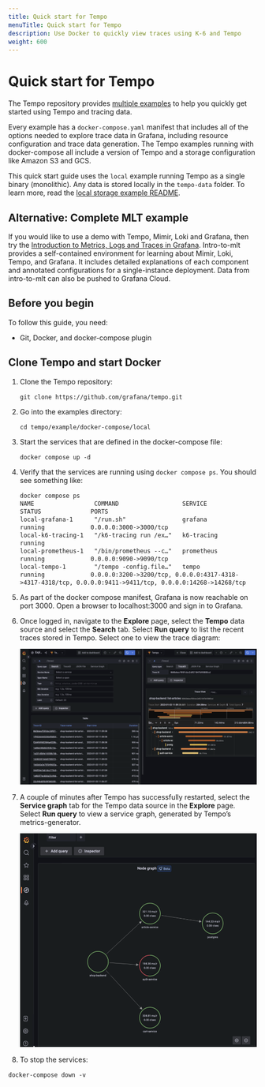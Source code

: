 ```yaml
---
title: Quick start for Tempo
menuTitle: Quick start for Tempo
description: Use Docker to quickly view traces using K-6 and Tempo
weight: 600
---
```


# Quick start for Tempo

The Tempo repository provides [multiple examples](https://github.com/grafana/tempo/tree/main/example/docker-compose) to help you quickly get started using Tempo and tracing data.

Every example has a `docker-compose.yaml` manifest that includes all of the options needed to explore trace data in Grafana, including resource configuration and trace data generation. The Tempo examples running with docker-compose all include a version of Tempo and a storage configuration like Amazon S3 and GCS.

This quick start guide uses the `local` example running Tempo as a single binary (monolithic). Any data is stored locally in the `tempo-data` folder. To learn more, read the [local storage example README](https://github.com/grafana/tempo/blob/main/example/docker-compose/local).

## Alternative: Complete MLT example

If you would like to use a demo with Tempo, Mimir, Loki and Grafana, then try the [Introduction to Metrics, Logs and Traces in Grafana](https://github.com/grafana/intro-to-mlt). Intro-to-mlt provides a self-contained environment for learning about Mimir, Loki, Tempo, and Grafana. It includes detailed explanations of each component and annotated configurations for a single-instance deployment. Data from intro-to-mlt can also be pushed to Grafana Cloud.

## Before you begin

To follow this guide, you need:

- Git, Docker, and docker-compose plugin

## Clone Tempo and start Docker

1. Clone the Tempo repository:
   ```
   git clone https://github.com/grafana/tempo.git
   ```

1. Go into the examples directory:
   ```
   cd tempo/example/docker-compose/local
   ```

1. Start the services that are defined in the docker-compose file:
   ```
   docker compose up -d
   ```

1. Verify that the services are running using `docker compose ps`. You should see something like:
   ```
   docker compose ps
   NAME                 COMMAND                  SERVICE             STATUS              PORTS
   local-grafana-1      "/run.sh"                grafana             running             0.0.0.0:3000->3000/tcp
   local-k6-tracing-1   "/k6-tracing run /ex…"   k6-tracing          running
   local-prometheus-1   "/bin/prometheus --c…"   prometheus          running             0.0.0.0:9090->9090/tcp
   local-tempo-1        "/tempo -config.file…"   tempo               running             0.0.0.0:3200->3200/tcp, 0.0.0.0:4317-4318->4317-4318/tcp, 0.0.0.0:9411->9411/tcp, 0.0.0.0:14268->14268/tcp
   ```

1. As part of the docker compose manifest, Grafana is now reachable on port 3000. Open a browser to localhost:3000 and sign in to Grafana.

1. Once logged in, navigate to the **Explore** page, select the **Tempo** data source and select the **Search** tab. Select **Run query** to list the recent traces stored in Tempo. Select one to view the trace diagram:
    <p align="center"><img src="../../setup/assets/setup-linux-run-query.png" alt="Query example"></p>

1. A couple of minutes after Tempo has successfully restarted, select the **Service graph** tab for the Tempo data source in the **Explore** page. Select **Run query** to view a service graph, generated by Tempo’s metrics-generator.
    <p align="center"><img src="../../setup/assets/setup-linux-node-graph.png" alt="Service graph sample"></p>

1.  To stop the services:
   ```
   docker-compose down -v
   ```